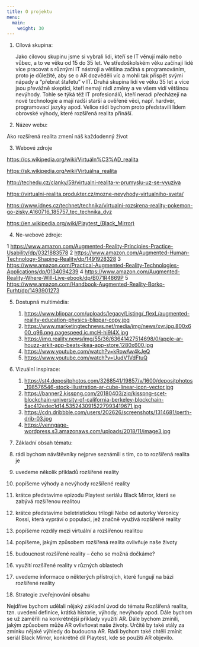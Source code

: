 ```yaml
---
title: O projektu
menu:
  main:
    weight: 30
---
```


1. Cílová skupina:

    Jako cílovou skupinu jsme si vybrali lidi, kteří se IT věnují málo nebo vůbec, a to ve věku od 15 do 35 let. Ve středoškolském věku začínají lidé více pracovat s různými IT nástroji a většina začíná s programováním, proto je důležité, aby se o AR dozvěděli víc a mohli tak přispět svými nápady a “přebrat štafetu” v IT. Druhá skupina lidí ve věku 35 let a více jsou převážně skeptici, kteří nemají rádi změny a ve všem vidí většinou nevýhody. Tohle se týká též IT profesionálů, kteří neradi přecházejí na nové technologie a mají radši starší a ověřené věci, např. hardvér, programovací jazyky apod. Velice rádi bychom proto představili lidem obrovské výhody, které rozšířená realita přináší.

2. Název webu: 

Ako rozšírená realita zmení náš každodenný život

3. Webové zdroje

https://cs.wikipedia.org/wiki/Virtuáln%C3%AD_realita

https://sk.wikipedia.org/wiki/Virtuálna_realita

http://techedu.cz/clanky/59/virtualni-realita-v-prumyslu-uz-se-vyuziva

https://virtualni-realita.produkter.cz/mozne-nevyhody-virtualniho-sveta/

https://www.idnes.cz/technet/technika/virtualni-rozsirena-reality-pokemon-go-zisky.A160716_185757_tec_technika_dvz

https://en.wikipedia.org/wiki/Playtest_(Black_Mirror)


4. Ne-webové zdroje:

1   https://www.amazon.com/Augmented-Reality-Principles-Practice-Usability/dp/0321883578
2   https://www.amazon.com/Augmented-Human-Technology-Shaping-Reality/dp/1491928328
3   https://www.amazon.com/Practical-Augmented-Reality-Technologies-Applications/dp/0134094239
4   https://www.amazon.com/Augmented-Reality-Where-Will-Live-ebook/dp/B071R4869P
5   https://www.amazon.com/Handbook-Augmented-Reality-Borko-Furht/dp/1493901273

5. Dostupná multimédia:

     1. https://www.blippar.com/uploads/legacy/Listing/_flexL/augmented-reality-education-physics-blippar-copy.jpg
     2. https://www.marketingtechnews.net/media/img/news/xvr.jpg.800x600_q96.png.pagespeed.ic.mcH-hi9I4X.jpg
     3. https://img.reality.news/img/55/36/63641427514698/0/apple-ar-houzz-arkit-app-beats-ikea-app-store.1280x600.jpg
     4. https://www.youtube.com/watch?v=kRowAw4kJeQ
     5. https://www.youtube.com/watch?v=UudV1VdFtuQ

6. Vizuální inspirace:

     1. https://st4.depositphotos.com/3268541/19857/v/1600/depositphotos_198576546-stock-illustration-ar-cube-linear-icon-vector.jpg
     2. https://banner2.kisspng.com/20180403/ziq/kisspng-scet-blockchain-university-of-california-berkeley-blockchain-5ac412edec1d14.5352430915227993419671.jpg
     3. https://cdn.dribbble.com/users/202626/screenshots/1314681/perth-drib-03.jpg
     4. https://venngage-wordpress.s3.amazonaws.com/uploads/2018/11/image3.jpg

7. Základní obsah tématu:

1.  rádi bychom návštěvníky nejprve seznámili s tím, co to rozšířená realita je
2.  uvedeme několik příkladů rozšířené reality
3.  popíšeme výhody a nevýhody rozšířené reality
4.  krátce představíme epizodu Playtest seriálu Black Mirror, která se zabývá rozšířenou realitou
5.  krátce představíme beletristickou trilogii Nebe od autorky Veronicy Rossi, která vypráví o populaci, jež značně využívá rozšířené reality 
6.  popíšeme rozdíly mezi virtuální a rozšířenou realitou
7.  popíšeme, jakým způsobem rozšířená realita ovlivňuje naše životy
8.  budoucnost rozšířené reality – čeho se možná dočkáme?
9.  využití rozšířené reality v různých oblastech 
10. uvedeme informace o některých přístrojích, které fungují na bázi rozšířené reality


8. Strategie zveřejnování obsahu

Nejdříve bychom udělali nějaký základní úvod do tématu Rozšířená realita, tzn. uvedení definice, krátká historie, výhody, nevýhody apod. Dále bychom se už zaměřili na konkrétnější příklady využití AR. Dále bychom zmínili, jakým způsobem může AR ovlivňovat naše životy. Určitě by také stály za zmínku nějaké výhledy do budoucna AR. Rádi bychom také chtěli zmínit seriál Black Mirror, konkrétně díl Playtest, kde se použití AR objevilo.
